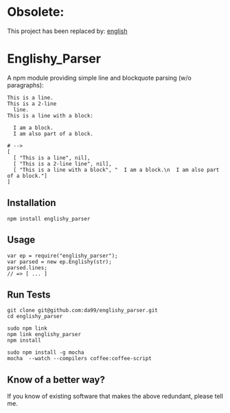Obsolete:
================
This project has been replaced by: [english](https://github.com/da99/englishy)

Englishy_Parser
================

A npm module providing simple line and blockquote parsing (w/o paragraphs):

    This is a line.
    This is a 2-line
      line.
    This is a line with a block:
      
      I am a block.
      I am also part of a block.

    # -->
    [ 
      [ "This is a line", nil],
      [ "This is a 2-line line", nil],
      [ "This is a line with a block", "  I am a block.\n  I am also part of a block."]
    ]

      


Installation
------------

    npm install englishy_parser

Usage
------

    var ep = require("englishy_parser");
    var parsed = new ep.Englishy(str);
    parsed.lines; 
    // => [ ... ]


Run Tests
---------

    git clone git@github.com:da99/englishy_parser.git
    cd englishy_parser
    
    sudo npm link
    npm link englishy_parser
    npm install

    sudo npm install -g mocha
    mocha  --watch --compilers coffee:coffee-script 

Know of a better way?
-----------------------------

If you know of existing software that makes the above redundant,
please tell me.

